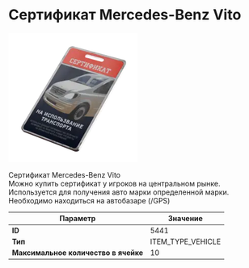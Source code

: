 # Сертификат Mercedes-Benz Vito

![Item Image](../img/5441.webp?raw=true)

Сертификат Mercedes-Benz Vito<br>Можно купить сертификат у игроков на центральном рынке.<br>Используется для получения авто марки определенной марки.<br>Необходимо находиться на автобазаре (/GPS)


| Параметр | Значение |
|----------|----------|
| **ID** | 5441 |
| **Тип** | ITEM_TYPE_VEHICLE |
| **Максимальное количество в ячейке** | 10 |

